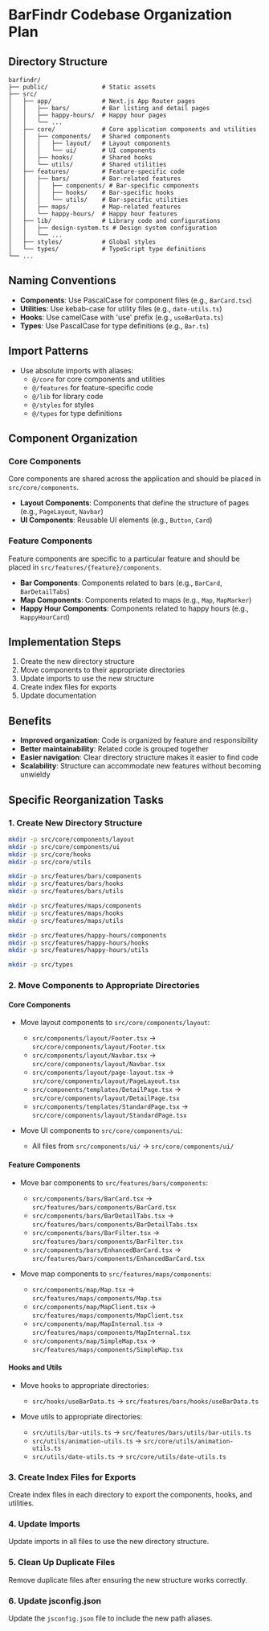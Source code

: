 # BarFindr Codebase Organization Plan

## Directory Structure

```
barfindr/
├── public/               # Static assets
├── src/
│   ├── app/              # Next.js App Router pages
│   │   ├── bars/         # Bar listing and detail pages
│   │   ├── happy-hours/  # Happy hour pages
│   │   └── ...
│   ├── core/             # Core application components and utilities
│   │   ├── components/   # Shared components
│   │   │   ├── layout/   # Layout components
│   │   │   └── ui/       # UI components
│   │   ├── hooks/        # Shared hooks
│   │   └── utils/        # Shared utilities
│   ├── features/         # Feature-specific code
│   │   ├── bars/         # Bar-related features
│   │   │   ├── components/ # Bar-specific components
│   │   │   ├── hooks/    # Bar-specific hooks
│   │   │   └── utils/    # Bar-specific utilities
│   │   ├── maps/         # Map-related features
│   │   └── happy-hours/  # Happy hour features
│   ├── lib/              # Library code and configurations
│   │   ├── design-system.ts # Design system configuration
│   │   └── ...
│   ├── styles/           # Global styles
│   └── types/            # TypeScript type definitions
└── ...
```

## Naming Conventions

- **Components**: Use PascalCase for component files (e.g., `BarCard.tsx`)
- **Utilities**: Use kebab-case for utility files (e.g., `date-utils.ts`)
- **Hooks**: Use camelCase with 'use' prefix (e.g., `useBarData.ts`)
- **Types**: Use PascalCase for type definitions (e.g., `Bar.ts`)

## Import Patterns

- Use absolute imports with aliases:
  - `@/core` for core components and utilities
  - `@/features` for feature-specific code
  - `@/lib` for library code
  - `@/styles` for styles
  - `@/types` for type definitions

## Component Organization

### Core Components

Core components are shared across the application and should be placed in `src/core/components`.

- **Layout Components**: Components that define the structure of pages (e.g., `PageLayout`, `Navbar`)
- **UI Components**: Reusable UI elements (e.g., `Button`, `Card`)

### Feature Components

Feature components are specific to a particular feature and should be placed in `src/features/{feature}/components`.

- **Bar Components**: Components related to bars (e.g., `BarCard`, `BarDetailTabs`)
- **Map Components**: Components related to maps (e.g., `Map`, `MapMarker`)
- **Happy Hour Components**: Components related to happy hours (e.g., `HappyHourCard`)

## Implementation Steps

1. Create the new directory structure
2. Move components to their appropriate directories
3. Update imports to use the new structure
4. Create index files for exports
5. Update documentation

## Benefits

- **Improved organization**: Code is organized by feature and responsibility
- **Better maintainability**: Related code is grouped together
- **Easier navigation**: Clear directory structure makes it easier to find code
- **Scalability**: Structure can accommodate new features without becoming unwieldy

## Specific Reorganization Tasks

### 1. Create New Directory Structure

```bash
mkdir -p src/core/components/layout
mkdir -p src/core/components/ui
mkdir -p src/core/hooks
mkdir -p src/core/utils

mkdir -p src/features/bars/components
mkdir -p src/features/bars/hooks
mkdir -p src/features/bars/utils

mkdir -p src/features/maps/components
mkdir -p src/features/maps/hooks
mkdir -p src/features/maps/utils

mkdir -p src/features/happy-hours/components
mkdir -p src/features/happy-hours/hooks
mkdir -p src/features/happy-hours/utils

mkdir -p src/types
```

### 2. Move Components to Appropriate Directories

#### Core Components

- Move layout components to `src/core/components/layout`:
  - `src/components/layout/Footer.tsx` → `src/core/components/layout/Footer.tsx`
  - `src/components/layout/Navbar.tsx` → `src/core/components/layout/Navbar.tsx`
  - `src/components/layout/page-layout.tsx` → `src/core/components/layout/PageLayout.tsx`
  - `src/components/templates/DetailPage.tsx` → `src/core/components/layout/DetailPage.tsx`
  - `src/components/templates/StandardPage.tsx` → `src/core/components/layout/StandardPage.tsx`

- Move UI components to `src/core/components/ui`:
  - All files from `src/components/ui/` → `src/core/components/ui/`

#### Feature Components

- Move bar components to `src/features/bars/components`:
  - `src/components/bars/BarCard.tsx` → `src/features/bars/components/BarCard.tsx`
  - `src/components/bars/BarDetailTabs.tsx` → `src/features/bars/components/BarDetailTabs.tsx`
  - `src/components/bars/BarFilter.tsx` → `src/features/bars/components/BarFilter.tsx`
  - `src/components/bars/EnhancedBarCard.tsx` → `src/features/bars/components/EnhancedBarCard.tsx`

- Move map components to `src/features/maps/components`:
  - `src/components/map/Map.tsx` → `src/features/maps/components/Map.tsx`
  - `src/components/map/MapClient.tsx` → `src/features/maps/components/MapClient.tsx`
  - `src/components/map/MapInternal.tsx` → `src/features/maps/components/MapInternal.tsx`
  - `src/components/map/SimpleMap.tsx` → `src/features/maps/components/SimpleMap.tsx`

#### Hooks and Utils

- Move hooks to appropriate directories:
  - `src/hooks/useBarData.ts` → `src/features/bars/hooks/useBarData.ts`

- Move utils to appropriate directories:
  - `src/utils/bar-utils.ts` → `src/features/bars/utils/bar-utils.ts`
  - `src/utils/animation-utils.ts` → `src/core/utils/animation-utils.ts`
  - `src/utils/date-utils.ts` → `src/core/utils/date-utils.ts`

### 3. Create Index Files for Exports

Create index files in each directory to export the components, hooks, and utilities.

### 4. Update Imports

Update imports in all files to use the new directory structure.

### 5. Clean Up Duplicate Files

Remove duplicate files after ensuring the new structure works correctly.

### 6. Update jsconfig.json

Update the `jsconfig.json` file to include the new path aliases.

